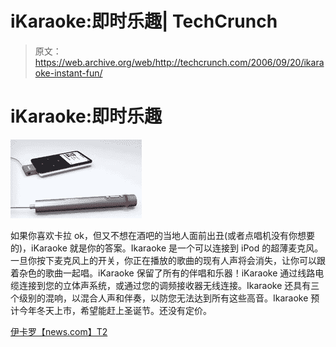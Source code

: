 # iKaraoke:即时乐趣| TechCrunch

> 原文：<https://web.archive.org/web/http://techcrunch.com/2006/09/20/ikaraoke-instant-fun/>

# iKaraoke:即时乐趣

![](img/bc0c46d5c05882d9644ac16311a05bfe.png)

如果你喜欢卡拉 ok，但又不想在酒吧的当地人面前出丑(或者点唱机没有你想要的)，iKaraoke 就是你的答案。Ikaraoke 是一个可以连接到 iPod 的超薄麦克风。一旦你按下麦克风上的开关，你正在播放的歌曲的现有人声将会消失，让你可以跟着杂色的歌曲一起唱。iKaraoke 保留了所有的伴唱和乐器！iKaraoke 通过线路电缆连接到您的立体声系统，或通过您的调频接收器无线连接。Ikaraoke 还具有三个级别的混响，以混合人声和伴奏，以防您无法达到所有这些高音。Ikaraoke 预计今年冬天上市，希望能赶上圣诞节。还没有定价。

[伊卡罗【news.com】T2](https://web.archive.org/web/20130627205528/http://news.com.com/2061-10801_3-6117450.html?part=rss&tag=6117450&subj=news)
